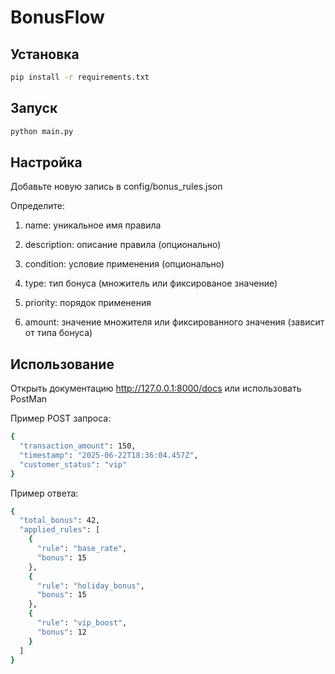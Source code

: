 # BonusFlow

## Установка
```bash
pip install -r requirements.txt
```

## Запуск
```bash
python main.py
```

## Настройка

Добавьте новую запись в config/bonus_rules.json

Определите:

1) name: уникальное имя правила

2) description: описание правила (опционально)

3) condition: условие применения (опционально)

4) type: тип бонуса (множитель или фиксированое значение)

5) priority: порядок применения

6) amount: значение множителя или фиксированного значения (зависит от типа бонуса)

## Использование

Открыть документацию http://127.0.0.1:8000/docs или использовать PostMan

Пример POST запроса:
```bash
{
  "transaction_amount": 150,
  "timestamp": "2025-06-22T18:36:04.457Z",
  "customer_status": "vip"
}
```

Пример ответа:
```bash
{
  "total_bonus": 42,
  "applied_rules": [
    {
      "rule": "base_rate",
      "bonus": 15
    },
    {
      "rule": "holiday_bonus",
      "bonus": 15
    },
    {
      "rule": "vip_boost",
      "bonus": 12
    }
  ]
}
```
